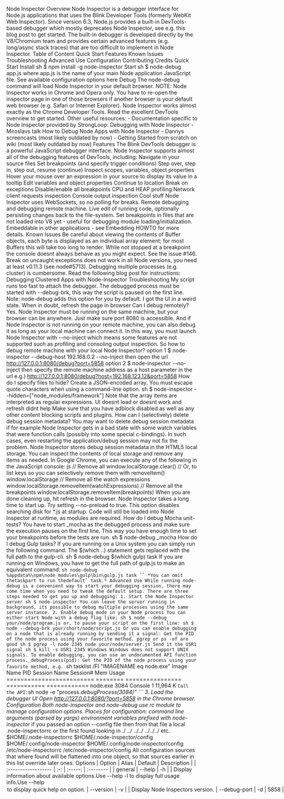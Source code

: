 Node Inspector Overview Node Inspector is a debugger interface for Node.js applications that uses the Blink Developer Tools (formerly WebKit Web Inspector). Since version 6.3, Node.js provides a built-in DevTools-based debugger which mostly deprecates Node Inspector, see e.g. this blog post to get started. The built-in debugger is developed directly by the V8/Chromium team and provides certain advanced features (e.g. long/async stack traces) that are too difficult to implement in Node Inspector. Table of Content Quick Start Features Known Issues Troubleshooting Advanced Use Configuration Contributing Credits Quick Start Install sh $ npm install -g node-inspector Start sh $ node-debug app.js where app.js is the name of your main Node application JavaScript file. See available configuration options here Debug The node-debug command will load Node Inspector in your default browser. NOTE: Node Inspector works in Chrome and Opera only. You have to re-open the inspector page in one of those browsers if another browser is your default web browser (e.g. Safari or Internet Explorer). Node Inspector works almost exactly as the Chrome Developer Tools. Read the excellent DevTools overview to get started. Other useful resources: - Documentation specific to Node Inspector provided by StrongLoop: Debugging with Node Inspector - Miroslavs talk How to Debug Node Apps with Node Inspector - Dannys screencasts (most likely outdated by now) - Getting Started from scratch on wiki (most likely outdated by now) Features The Blink DevTools debugger is a powerful JavaScript debugger interface. Node Inspector supports almost all of the debugging features of DevTools, including: Navigate in your source files Set breakpoints (and specify trigger conditions) Step over, step in, step out, resume (continue) Inspect scopes, variables, object properties Hover your mouse over an expression in your source to display its value in a tooltip Edit variables and object properties Continue to location Break on exceptions Disable/enable all breakpoints CPU and HEAP profiling Network client requests inspection Console output inspection Cool stuff Node Inspector uses WebSockets, so no polling for breaks. Remote debugging and debugging remote machine. Live edit of running code, optionally persisting changes back to the file-system. Set breakpoints in files that are not loaded into V8 yet - useful for debugging module loading/initialization. Embeddable in other applications - see Embedding HOWTO for more details. Known Issues Be careful about viewing the contents of Buffer objects, each byte is displayed as an individual array element; for most Buffers this will take too long to render. While not stopped at a breakpoint the console doesnt always behave as you might expect. See the issue #146. Break on uncaught exceptions does not work in all Node versions, you need at least v0.11.3 (see node#5713). Debugging multiple processes (e.g. cluster) is cumbersome. Read the following blog post for instructions: Debugging Clustered Apps with Node-Inspector Troubleshooting My script runs too fast to attach the debugger. The debugged process must be started with --debug-brk, this way the script is paused on the first line. Note: node-debug adds this option for you by default. I got the UI in a weird state. When in doubt, refresh the page in browser Can I debug remotely? Yes. Node Inspector must be running on the same machine, but your browser can be anywhere. Just make sure port 8080 is accessible. And if Node Inspector is not running on your remote machine, you can also debug it as long as your local machine can connect it. In this way, you must launch Node Inspector with --no-inject which means some features are not supported such as profiling and consoling output inspection. So how to debug remote machine with your local Node Inspector? option 1 $ node-inspector --debug-host 192.168.0.2 --no-inject then open the url http://127.0.0.1:8080/debug?port=5858 option 2 $ node-inspector --no-inject then specify the remote machine address as a host parameter in the url e.g.) http://127.0.0.1:8080/debug?host=192.168.123.12&port=5858 How do I specify files to hide? Create a JSON-encoded array. You must escape quote characters when using a command-line option. sh $ node-inspector --hidden=["node_modules/framework"] Note that the array items are interpreted as regular expressions. UI doesnt load or doesnt work and refresh didnt help Make sure that you have adblock disabled as well as any other content blocking scripts and plugins. How can I (selectively) delete debug session metadata? You may want to delete debug session metadata if for example Node Inspector gets in a bad state with some watch variables that were function calls (possibly into some special c-bindings). In such cases, even restarting the application/debug session may not fix the problem. Node Inspector stores debug session metadata in the HTML5 local storage. You can inspect the contents of local storage and remove any items as needed. In Google Chrome, you can execute any of the following in the JavaScript console: js // Remove all window.localStorage.clear() // Or, to list keys so you can selectively remove them with removeItem() window.localStorage // Remove all the watch expressions window.localStorage.removeItem(watchExpressions) // Remove all the breakpoints window.localStorage.removeItem(breakpoints) When you are done cleaning up, hit refresh in the browser. Node Inspector takes a long time to start up. Try setting --no-preload to true. This option disables searching disk for *.js at startup. Code will still be loaded into Node Inspector at runtime, as modules are required. How do I debug Mocha unit-tests? You have to start _mocha as the debugged process and make sure the execution pauses on the first line. This way you have enough time to set your breakpoints before the tests are run. sh $ node-debug _mocha How do I debug Gulp tasks? If you are running on a Unix system you can simply run the following command. The $(which ..) statement gets replaced with the full path to the gulp-cli. sh $ node-debug $(which gulp) task If you are running on Windows, you have to get the full path of gulp.js to make an equivalent command: ```sh node-debug %appdata%\npm\node_modules\gulp\bin\gulp.js task `` *You can omit thetaskpart to run thedefault` task.* Advanced Use While running node-debug is a convenient way to start your debugging session, there may come time when you need to tweak the default setup. There are three steps needed to get you up and debugging: 1. Start the Node Inspector server sh $ node-inspector You can leave the server running in background, its possible to debug multiple processes using the same server instance. 2. Enable debug mode in your Node process You can either start Node with a debug flag like: sh $ node --debug your/node/program.js or, to pause your script on the first line: sh $ node --debug-brk your/short/node/script.js Or you can enable debugging on a node that is already running by sending it a signal: Get the PID of the node process using your favorite method. pgrep or ps -ef are good sh $ pgrep -l node 2345 node your/node/server.js Send it the USR1 signal sh $ kill -s USR1 2345 Windows Windows does not support UNIX signals. To enable debugging, you can use an undocumented API function process._debugProcess(pid): Get the PID of the node process using your favorite method, e.g. ```sh tasklist /FI "IMAGENAME eq node.exe" Image Name PID Session Name Session# Mem Usage ========================= ======== ================ =========== ============ node.exe 3084 Console 1 11,964 K ``` Call the API: ```sh node -e "process._debugProcess(3084)" ``` 3. Load the debugger UI Open http://127.0.0.1:8080/?port=5858 in the Chrome browser. Configuration Both node-inspector and node-debug use rc module to manage configuration options. Places for configuration: command line arguments (parsed by yargs) environment variables prefixed with node-inspector_ if you passed an option --config file then from that file a local .node-inspectorrc or the first found looking in ./ ../ ../../ ../../../ etc. $HOME/.node-inspectorrc $HOME/.node-inspector/config $HOME/.config/node-inspector $HOME/.config/node-inspector/config /etc/node-inspectorrc /etc/node-inspector/config All configuration sources that where found will be flattened into one object, so that sources earlier in this list override later ones. Options | Option | Alias | Default | Description | | :------------------ | :-: | :-----: | :-------- | | general | --help | -h | | Display information about available options.Use --help -l to display full usage info.Use --help <option> to display quick help on option. | --version | -v | | Display Node Inspectors version. | --debug-port | -d | 5858 | Node/V8 debugger port.(node --debug={port}) | --web-host | | 0.0.0.0 | Host to listen on for Node Inspectors web interface.node-debug listens on 127.0.0.1 by default. | --web-port | -p | 8080 | Port to listen on for Node Inspectors web interface. | node-debug | --debug-brk | -b | true | Break on the first line.(node --debug-brk) | --nodejs | | [] | Pass NodeJS options to debugged process.(node --option={value}) | --script | | [] | Pass options to debugged process.(node app --option={value}) | --cli | -c | false | CLI mode, do not open browser. | node-inspector | --save-live-edit | | false | Save live edit changes to disk (update the edited files). | --preload | | true | Preload *.js files. You can disable this optionto speed up the startup. | --inject | | true | Enable injection of debugger extensions into the debugged process. Its possible disable only part of injections using subkeys --no-inject.network. Allowed keys : network, profiles, console. | --hidden | | [] | Array of files to hide from the UI,breakpoints in these files will be ignored.All paths are interpreted as regular expressions. | --stack-trace-limit | | 50 | Number of stack frames to show on a breakpoint. | --ssl-key | | | Path to file containing a valid SSL key. | --ssl-cert | | | Path to file containing a valid SSL certificate. Usage examples Command line Format $ node-debug [general-options] [node-debug-options] [node-inspector-options] [script] $ node-inspector [general-options] [node-inspector-options] Usage Display full usage info: $ node-debug --help -l Set debug port of debugging process to 5859: $ node-debug -p 5859 app Pass --web-host=127.0.0.2 to node-inspector. Start node-inspector to listen on 127.0.0.2: $ node-debug --web-host 127.0.0.2 app Pass --option=value to debugging process: $ node-debug app --option value Start node-inspector to listen on HTTPS: $ node-debug --ssl-key ./ssl/key.pem --ssl-cert ./ssl/cert.pem app Ignore breakpoints in files stored in node_modules folder or ending in .test.js: $ node-debug --hidden node_modules/ --hidden \.test\.js$ app Add --harmony flag to the node process running the debugged script: $ node-debug --nodejs --harmony app Disable preloading of .js files: $ node-debug --no-preload app RC Configuration Use dashed option names in RC files. Sample config file (to be saved as .node-inspectorrc): js { "web-port": 8088, "web-host": "0.0.0.0", "debug-port": 5858, "save-live-edit": true, "preload": false, "hidden": ["\.test\.js$", "node_modules/"], "nodejs": ["--harmony"], "stack-trace-limit": 50, "ssl-key": "./ssl/key.pem", "ssl-cert": "./ssl/cert.pem" } Contributing Code Making Node Inspector the best debugger for node.js cannot be achieved without the help of the community. The following resources should help you to get started. Contributing Developers Guide Easy Picks Credits Current maintainers 淘小杰 (hustxiaoc) Alumni Danny Coates - the original author and a sole maintainer for several years. Miroslav Bajtoš - sponsored by StrongLoop, maintained Node Inspector through the Node.js 0.10 era. 3y3 - maintained Node Inspector in 2015-2016 Contributors Big thanks to the many contributors to the project, see Contributors on GitHub